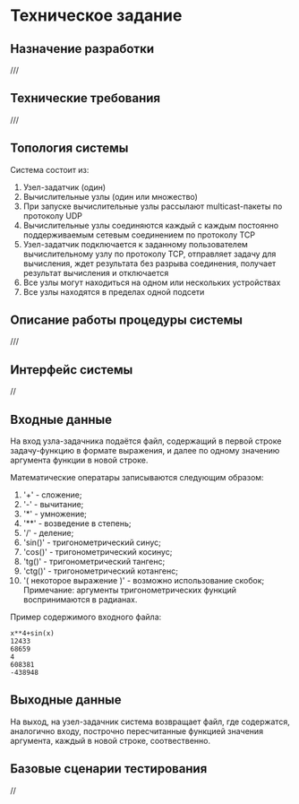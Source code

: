# Техническое задание

## Назначение разработки
///

## Технические требования
///

## Топология системы

Система состоит из:

1. Узел-задатчик (один)
1. Вычислительные узлы (один или множество)
1. При запуске вычислительные узлы рассылают multicast-пакеты по протоколу UDP
1. Вычислительные узлы соединяются каждый с каждым постоянно поддерживаемым сетевым соединением по протоколу TCP
1. Узел-задатчик подключается к заданному пользователем вычислительному узлу по протоколу TCP, отправляет задачу для вычисления, ждет результата без разрыва соединения, получает результат вычисления и отключается
1. Все узлы могут находиться на одном или нескольких устройствах
1. Все узлы находятся в пределах одной подсети

## Описание работы процедуры системы
///
## Интерфейс системы
// 
## Входные данные

На вход узла-задачника подаётся файл, содержащий в первой строке задачу-функцию в формате выражения, и далее по одному значению аргумента функции в новой строке.

Математические оператары записываются следующим образом:
1. '+' - сложение;
2. '-' - вычитание;
3. '*' - умножение;
4. '**' - возведение в степень;
5. '/' - деление;
6. 'sin()' - тригонометрический синус;
7. 'cos()' - тригонометрический косинус;
8. 'tg()' - тригонометрический тангенс;
9. 'ctg()' - тригонометрический котангенс;
10. '( некоторое выражение )' - возможно использование скобок;
Примечание: аргументы тригонометрических функций воспринимаются в радианах.

Пример содержимого входного файла:
```
x**4+sin(x)
12433
68659
4
608381
-438948
```

## Выходные данные

На выход, на узел-задачник система возвращает файл, где содержатся, аналогично входу, построчно пересчитанные функцией значения аргумента, каждый в новой строке, соотвественно.

## Базовые сценарии тестирования
//
